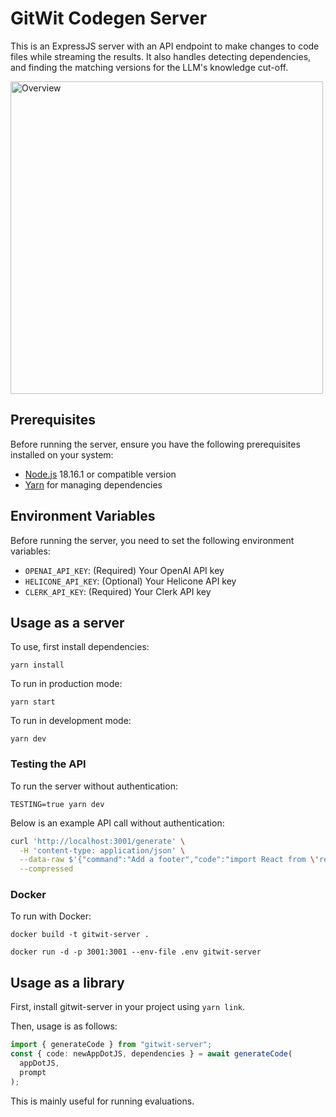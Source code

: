 # GitWit Codegen Server

This is an ExpressJS server with an API endpoint to make changes to code files while streaming the results. It also handles detecting dependencies, and finding the matching versions for the LLM's knowledge cut-off.

<img src="https://github.com/gitwitorg/gitwit-server/assets/33395784/bd60387d-a063-43f8-9a85-1f7e7c6542d6" alt="Overview" width="500" />

## Prerequisites

Before running the server, ensure you have the following prerequisites installed on your system:

- [Node.js](https://nodejs.org/) 18.16.1 or compatible version
- [Yarn](https://classic.yarnpkg.com/en/docs/install/) for managing dependencies

## Environment Variables

Before running the server, you need to set the following environment variables:

- `OPENAI_API_KEY`: (Required) Your OpenAI API key
- `HELICONE_API_KEY`: (Optional) Your Helicone API key
- `CLERK_API_KEY`: (Required) Your Clerk API key

## Usage as a server

To use, first install dependencies:

`yarn install`

To run in production mode:

`yarn start`

To run in development mode:

`yarn dev`

### Testing the API

To run the server without authentication:

`TESTING=true yarn dev`

Below is an example API call without authentication:

```bash
curl 'http://localhost:3001/generate' \
  -H 'content-type: application/json' \
  --data-raw $'{"command":"Add a footer","code":"import React from \'react\'\\n\\nexport default function App() {\\n  return (\\n    <div className=\\"flex justify-center items-center h-screen\\">\\n        <h1 className=\\"font-semibold\\">\\n          Welcome to my app\u0021\\n        </h1>\\n    </div>\\n  )\\n}"}' \
  --compressed
```

### Docker

To run with Docker:

`docker build -t gitwit-server .`

`docker run -d -p 3001:3001 --env-file .env gitwit-server`

## Usage as a library

First, install gitwit-server in your project using `yarn link`.

Then, usage is as follows:
```typescript
import { generateCode } from "gitwit-server";
const { code: newAppDotJS, dependencies } = await generateCode(
  appDotJS,
  prompt
);
```

This is mainly useful for running evaluations.

